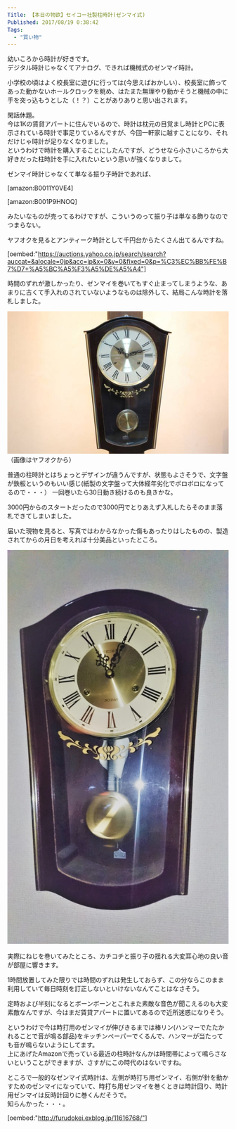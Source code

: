 ```yaml
---
Title: 【本日の物欲】セイコー社製柱時計(ゼンマイ式)
Published: 2017/08/19 0:38:42
Tags:
  - "買い物"
---
```

幼いころから時計が好きです。  
デジタル時計じゃなくてアナログ、できれば機械式のゼンマイ時計。  

小学校の頃はよく校長室に遊びに行っては(今思えばおかしい）、校長室に飾ってあった動かないホールクロックを眺め、はたまた無理やり動かそうと機械の中に手を突っ込もうとした（！？）ことがありありと思い出されます。  


閑話休題。  
今は1Kの賃貸アパートに住んでいるので、時計は枕元の目覚まし時計とPCに表示されている時計で事足りているんですが、今回一軒家に越すことになり、それだけじゃ時計が足りなくなりました。  
というわけで時計を購入することにしたんですが、どうせなら小さいころから大好きだった柱時計を手に入れたいという思いが強くなりまして。  

ゼンマイ時計じゃなくて単なる振り子時計であれば、  

[amazon:B0011Y0VE4]

[amazon:B001P9HNOQ]

みたいなものが売ってるわけですが、こういうのって振り子は単なる飾りなのでつまらない。  

ヤフオクを見るとアンティーク時計として千円台からたくさん出てるんですね。  

[oembed:"https://auctions.yahoo.co.jp/search/search?auccat=&alocale=0jp&acc=jp&x=0&y=0&fixed=0&p=%C3%EC%BB%FE%B7%D7+%A5%BC%A5%F3%A5%DE%A5%A4"]

時間のずれが激しかったり、ゼンマイを巻いてもすぐ止まってしまうような、あまりに古くて手入れのされていないようなものは除外して、結局こんな時計を落札しました。  

![](20170819001250.jpg) 
（画像はヤフオクから）  

普通の柱時計とはちょっとデザインが違うんですが、状態もよさそうで、文字盤が鉄板というのもいい感じ(紙製の文字盤って大体経年劣化でボロボロになってるので・・・）
一回巻いたら30日動き続けるのも良きかな。    

3000円からのスタートだったので3000円でとりあえず入札したらそのまま落札できてしまいました。  

届いた現物を見ると、写真ではわからなかった傷もあったりはしたものの、製造されてからの月日を考えれば十分美品といったところ。  

![](20170818230419.jpg) 


実際にねじを巻いてみたところ、カチコチと振り子の揺れる大変耳心地の良い音が部屋に響きます。  

1時間放置してみた限りでは時間のずれは発生しておらず、この分ならこのまま利用していて毎日時刻を訂正しないといけないなんてことはなさそう。  

定時および半刻になるとボーンボーンとこれまた素敵な音色が聞こえるのも大変素敵なんですが、今はまだ賃貸アパートに置いてあるので近所迷惑になりそう。  

というわけで今は時打用のゼンマイが伸びきるまでは棒リン(ハンマーでたたかれることで音が鳴る部品)をキッチンペーパーでくるんで、ハンマーが当たっても音が鳴らないようにしてます。  
上にあげたAmazonで売っている最近の柱時計なんかは時間帯によって鳴らさないということができますが、さすがにこの時代のはないですね。  

ところで一般的なゼンマイ式時計は、左側が時打ち用ゼンマイ、右側が針を動かすためのゼンマイになっていて、時打ち用ゼンマイを巻くときは時計回り、時計用ゼンマイは反時計回りに巻くんだそうで。  
知らんかった・・・。  

[oembed:"http://furudokei.exblog.jp/11616768/"]

